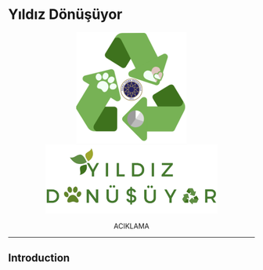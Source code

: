 # Yıldız Dönüşüyor

<div align="center">
  <img src="./Images/logo_icon.png" width="45%">
  <img src="./Images/logo_text.png" width="70%">
  <p>ACIKLAMA</p>
</div>

_________________________________________________________

## Introduction
